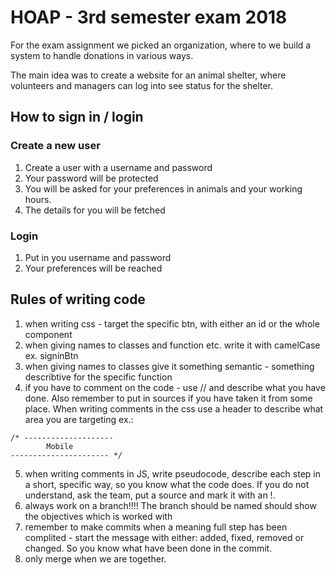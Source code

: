 # HOAP - 3rd semester exam 2018

For the exam assignment we picked an organization, where to we build a system to handle donations in various ways.

The main idea was to create a website for an animal shelter, where volunteers and managers can log into see status for the shelter.

## How to sign in / login

### Create a new user

1. Create a user with a username and password
2. Your password will be protected
3. You will be asked for your preferences in animals and your working hours.
4. The details for you will be fetched

### Login

1. Put in you username and password
2. Your preferences will be reached

## Rules of writing code

1. when writing css - target the specific btn, with either an id or the whole component
2. when giving names to classes and function etc. write it with camelCase ex. signinBtn
3. when giving names to classes give it something semantic - something describtive for the specific function
4. if you have to comment on the code - use // and describe what you have done. Also remember to put in sources if you have taken it from some place. When writing comments in the css use a header to describe what area you are targeting ex.:

```
/* --------------------
        Mobile
---------------------- */
```

5. when writing comments in JS, write pseudocode, describe each step in a short, specific way, so you know what the code does. If you do not understand, ask the team, put a source and mark it with an !.
6. always work on a branch!!!! The branch should be named should show the objectives which is worked with
7. remember to make commits when a meaning full step has been complited - start the message with either: added, fixed, removed or changed. So you know what have been done in the commit.
8. only merge when we are together.
